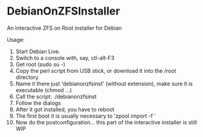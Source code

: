 # DebianOnZFSInstaller
An interactive ZFS on Root installer for Debian

Usage:

1. Start Debian Live.
2. Switch to a console with, say, ctl-alt-F3
3. Get root (sudo su -)
4. Copy the perl script from USB stick, or download it into the /root directory
5. Name it there just 'debianonzfsinst' (without extension), make sure it is executable (chmod ...)
6. Call the script:   ./debianonzfsinst
7. Follow the dialogs
8. After it got installed, you have to reboot
9. The first boot it is usually necessary to 'zpool import -f <yourpool>'
10. Now do the postconfiguration... this part of the interactive installer is still WIP
